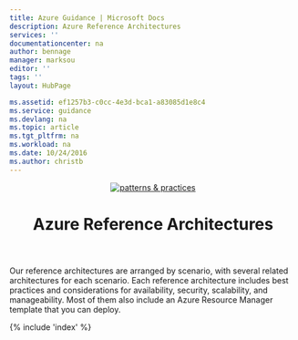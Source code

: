 ```yaml
---
title: Azure Guidance | Microsoft Docs
description: Azure Reference Architectures
services: ''
documentationcenter: na
author: bennage
manager: marksou
editor: ''
tags: ''
layout: HubPage

ms.assetid: ef1257b3-c0cc-4e3d-bca1-a83085d1e8c4
ms.service: guidance
ms.devlang: na
ms.topic: article
ms.tgt_pltfrm: na
ms.workload: na
ms.date: 10/24/2016
ms.author: christb
---
```

<link href="./pnp.css" type="text/css" rel="stylesheet" />
<style type="text/css">
main div:first-child .content:first-child  {
    max-width: 1200px;
    margin: 0 auto;
}
.pnp .series .links {
    float: none;
    margin-top: 8px;
}
.pnp header {
    margin-left:0;
    margin-right: 0;
}
</style>
<div id="main" class="v2 pnp">
    <div class="container">
        <header>
            <div>
                <a href="http://aka.ms/mspnp" title="patterns & practices"><img src="/azure/architecture/_themes/images/pnp-logo.svg" alt="patterns &amp; practices"></a>
                    <h1>Azure Reference Architectures</h1>
            </div>
        </header>
        <p>
        Our reference architectures are arranged by scenario, with several related architectures for each scenario.
        Each reference architecture includes best practices and considerations for availability, security, scalability, and manageability. Most of them also include an Azure Resource Manager template that you can deploy.</p>
        {% include 'index' %}
        </p>
    </div>
</div>
